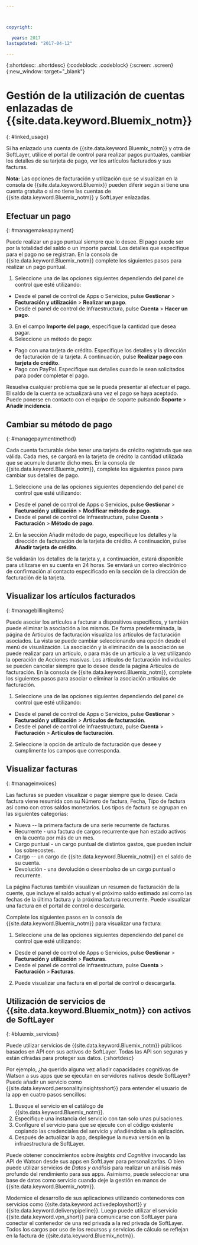 ```yaml
---



copyright:

  years: 2017
lastupdated: "2017-04-12"

---
```


{:shortdesc: .shortdesc}
{:codeblock: .codeblock}
{:screen: .screen}
{:new_window: target="_blank"}

# Gestión de la utilización de cuentas enlazadas de {{site.data.keyword.Bluemix_notm}}  
{: #linked_usage}

Si ha enlazado una cuenta de {{site.data.keyword.Bluemix_notm}} y otra de SoftLayer, utilice el portal de control para realizar pagos puntuales, cambiar los detalles de su tarjeta de pago, ver los artículos facturados y sus facturas.  

**Nota:** Las opciones de facturación y utilización que se visualizan en la consola de {{site.data.keyword.Bluemix}} pueden diferir según si tiene una cuenta gratuita o si no tiene las cuentas de {{site.data.keyword.Bluemix_notm}} y SoftLayer enlazadas. 

## Efectuar un pago
{: #managemakeapayment}

Puede realizar un pago puntual siempre que lo desee. El pago puede ser por la totalidad del saldo o un importe parcial. Los detalles que especifique para el pago no se registran. En la consola de {{site.data.keyword.Bluemix_notm}} complete los siguientes pasos para realizar un pago puntual. 

1. Seleccione una de las opciones siguientes dependiendo del panel de control que esté utilizando:
   
 * Desde el panel de control de Apps o Servicios, pulse **Gestionar** &gt; **Facturación y utilización** &gt; **Realizar un pago**.  
 * Desde el panel de control de Infraestructura, pulse **Cuenta** &gt; **Hacer un pago**.
3. En el campo **Importe del pago**, especifique la cantidad que desea pagar. 
4. Seleccione un método de pago: 
 * Pago con una tarjeta de crédito. Especifique los detalles y la dirección de facturación de la tarjeta. A continuación, pulse **Realizar pago con tarjeta de crédito**. 
 * Pago con PayPal. Especifique sus detalles cuando le sean solicitados para poder completar el pago.  

Resuelva cualquier problema que se le pueda presentar al efectuar el pago. El saldo de la cuenta se actualizará una vez el pago se haya aceptado. Puede ponerse en contacto con el equipo de soporte pulsando **Soporte** &gt; **Añadir incidencia**.

## Cambiar su método de pago
{: #managepaymentmethod}

Cada cuenta facturable debe tener una tarjeta de crédito registrada que sea válida. Cada mes, se cargará en la tarjeta de crédito la cantidad utilizada que se acumule durante dicho mes. En la consola de {{site.data.keyword.Bluemix_notm}}, complete los siguientes pasos para cambiar sus detalles de pago.  

1. Seleccione una de las opciones siguientes dependiendo del panel de control que esté utilizando:
  
 * Desde el panel de control de Apps o Servicios, pulse **Gestionar** &gt; **Facturación y utilización** &gt; **Modificar método de pago**.  
 * Desde el panel de control de Infraestructura, pulse **Cuenta** &gt; **Facturación** &gt; **Método de pago**. 
2. En la sección Añadir método de pago, especifique los detalles y la dirección de facturación de la tarjeta de crédito. A continuación, pulse **Añadir tarjeta de crédito**. 

Se validarán los detalles de la tarjeta y, a continuación, estará disponible para utilizarse en su cuenta en 24 horas. Se enviará un correo electrónico de confirmación al contacto especificado en la sección de la dirección de facturación de la tarjeta. 

## Visualizar los artículos facturados
{: #managebillingitems}

Puede asociar los artículos a facturar a dispositivos específicos, y también puede eliminar la asociación a los mismos. De forma predeterminada, la página de Artículos de facturación visualiza los artículos de facturación asociados. La vista se puede cambiar seleccionando una opción desde el menú de visualización. La asociación y la eliminación de la asociación se puede realizar para un artículo, o para más de un artículo a la vez utilizando la operación de Acciones masivas. 
Los artículos de facturación individuales se pueden cancelar siempre que lo desee desde la página Artículos de facturación. En la consola de {{site.data.keyword.Bluemix_notm}}, complete los siguientes pasos para asociar o eliminar la asociación artículos de facturación. 

1. Seleccione una de las opciones siguientes dependiendo del panel de control que esté utilizando:
   
 * Desde el panel de control de Apps o Servicios, pulse **Gestionar** &gt; **Facturación y utilización** &gt; **Artículos de facturación**.  
 * Desde el panel de control de Infraestructura, pulse **Cuenta** &gt; **Facturación** &gt; **Artículos de facturación**. 
2. Seleccione la opción de artículo de facturación que desee y cumplimente los campos que corresponda.  

## Visualizar facturas
{: #manageinvoices}

Las facturas se pueden visualizar o pagar siempre que lo desee. Cada factura viene resumida con su Número de factura, Fecha, Tipo de factura así como con otros saldos monetarios. Los tipos de factura se agrupan en las siguientes categorías: 

 *  Nueva -- la primera factura de una serie recurrente de facturas. 
 *  Recurrente - una factura de cargos recurrente que han estado activos en la cuenta por más de un mes. 
 *  Cargo puntual - un cargo puntual de distintos gastos, que pueden incluir los sobrecostes. 
 *  Cargo -- un cargo de {{site.data.keyword.Bluemix_notm}} en el saldo de su cuenta. 
 *  Devolución - una devolución o desembolso de un cargo puntual o recurrente. 

La página Facturas también visualizan un resumen de facturación de la cuente, que incluye el saldo actual y el próximo saldo estimado así como las fechas de la última factura y la próxima factura recurrente. Puede visualizar una factura en el portal de control o descargarla.  

Complete los siguientes pasos en la consola de {{site.data.keyword.Bluemix_notm}} para visualizar una factura: 

1. Seleccione una de las opciones siguientes dependiendo del panel de control que esté utilizando:
  
 * Desde el panel de control de Apps o Servicios, pulse **Gestionar** &gt; **Facturación y utilización** &gt; **Facturas**.  
 * Desde el panel de control de Infraestructura, pulse **Cuenta** &gt; **Facturación** &gt; **Facturas**.
2. Puede visualizar una factura en el portal de control o descargarla.  

## Utilización de servicios de {{site.data.keyword.Bluemix_notm}} con activos de SoftLayer
{: #bluemix_services}

Puede utilizar servicios de {{site.data.keyword.Bluemix_notm}} públicos basados en API con sus activos de SoftLayer. Todas las API son seguras y están cifradas para proteger sus datos.
{:shortdesc}

Por ejemplo, ¿ha querido alguna vez añadir capacidades cognitivas de Watson a sus apps que se ejecutan en servidores nativos desde SoftLayer? Puede añadir un servicio como {{site.data.keyword.personalityinsightsshort}} para entender el usuario de la app en cuatro pasos sencillos:

1. Busque el servicio en el catálogo de {{site.data.keyword.Bluemix_notm}}.
2. Especifique una instancia del servicio con tan solo unas pulsaciones.
3. Configure el servicio para que se ejecute con el código existente copiando las credenciales del servicio y añadiéndolas a la aplicación.
4. Después de actualizar la app, despliegue la nueva versión en la infraestructura de SoftLayer.

Puede obtener conocimientos sobre *Insights and Cognitive* invocando las API de Watson desde sus apps en SoftLayer para personalizarlas. O bien puede utilizar servicios de *Datos y análisis* para realizar un análisis más profundo del rendimiento para sus apps. Asimismo, puede seleccionar una base de datos como servicio cuando deje la gestión en manos de {{site.data.keyword.Bluemix_notm}}.

Modernice el desarrollo de sus aplicaciones utilizando contenedores con servicios como {{site.data.keyword.activedeployshort}} y {{site.data.keyword.deliverypipeline}}. Luego puede utilizar el servicio {{site.data.keyword.vpn_short}} para comunicarse con SoftLayer para conectar el contenedor de una red privada a la red privada de SoftLayer. Todos los cargos por uso de los recursos y servicios de cálculo se reflejan en la factura de {{site.data.keyword.Bluemix_notm}}.
